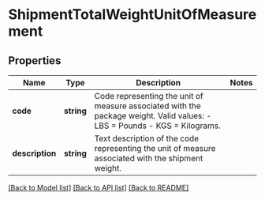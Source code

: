 # ShipmentTotalWeightUnitOfMeasurement

## Properties
Name | Type | Description | Notes
------------ | ------------- | ------------- | -------------
**code** | **string** | Code representing the unit of measure associated with the package weight.  Valid values: - LBS &#x3D; Pounds - KGS &#x3D; Kilograms. | 
**description** | **string** | Text description of the code representing the unit of measure associated with the shipment weight. | 

[[Back to Model list]](../../README.md#documentation-for-models) [[Back to API list]](../../README.md#documentation-for-api-endpoints) [[Back to README]](../../README.md)

